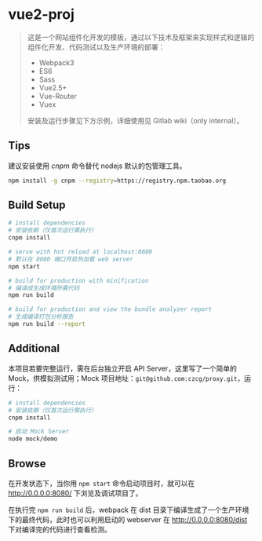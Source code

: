 # vue2-proj

> 这是一个网站组件化开发的模板，通过以下技术及框架来实现样式和逻辑的组件化开发、代码测试以及生产环境的部署：
> - Webpack3
> - ES6
> - Sass
> - Vue2.5+
> - Vue-Router
> - Vuex
>
> 安装及运行步骤见下方示例，详细使用见 Gitlab wiki（only internal）。

## Tips
建议安装使用 _cnpm_ 命令替代 nodejs 默认的包管理工具。
``` bash
npm install -g cnpm --registry=https://registry.npm.taobao.org
```

## Build Setup

``` bash
# install dependencies
# 安装依赖（仅首次运行需执行）
cnpm install

# serve with hot reload at localhost:8080
# 默认在 8080 端口开启热加载 web server
npm start

# build for production with minification
# 编译成生成环境所需代码
npm run build

# build for production and view the bundle analyzer report
# 生成编译打包分析报告
npm run build --report
```

## Additional
本项目若要完整运行，需在后台独立开启 API Server，这里写了一个简单的 Mock，供模拟测试用；Mock 项目地址：`git@github.com:czcg/proxy.git`，运行：

``` bash
# install dependencies
# 安装依赖（仅首次运行需执行）
cnpm install

# 启动 Mock Server
node mock/demo
```

## Browse
在开发状态下，当你用 `npm start` 命令启动项目时，就可以在 <http://0.0.0.0:8080/> 下浏览及调试项目了。

在执行完 `npm run build` 后，webpack 在 dist 目录下编译生成了一个生产环境下的最终代码，此时也可以利用启动的 webserver 在 <http://0.0.0.0:8080/dist> 下对编译完的代码进行查看检测。
